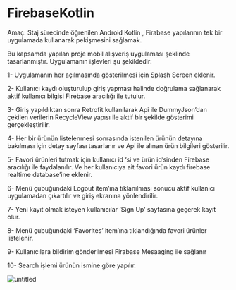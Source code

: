 # FirebaseKotlin

Amaç: Staj sürecinde öğrenilen Android Kotlin , Firabase yapılarının tek bir uygulamada
kullanarak pekişmesini sağlamak.

Bu kapsamda yapılan proje mobil alışveriş uygulaması şeklinde tasarlanmıştır. Uygulamanın
işlevleri şu şekildedir:

1- Uygulamanın her açılmasında gösterilmesi için Splash Screen eklenir.

2- Kullanıcı kaydı oluşturulup giriş yapması halinde doğrulama sağlanarak aktif kullanıcı
bilgisi Firebase aracılığı ile tutulur.

3- Giriş yapıldıktan sonra Retrofit kullanılarak Api ile DummyJson’dan çekilen verilerin
RecycleView yapısı ile aktif bir şekilde gösterimi gerçekleştirilir.

4- Her bir ürünün listelenmesi sonrasında istenilen ürünün detayına bakılması için detay
sayfası tasarlanır ve Api ile alınan ürün bilgileri gösterilir.

5- Favori ürünleri tutmak için kullanıcı id ‘si ve ürün id’sinden Firebase aracılığı ile
faydalanılır. Ve her kullanıcıya ait favori ürün kaydı firebase realtime database’ine eklenir.

6- Menü çubuğundaki Logout item’ına tıklanılması sonucu aktif kullanıcı uygulamadan
çıkartılır ve giriş ekranına yönlendirilir.

7- Yeni kayıt olmak isteyen kullanıcılar ‘Sign Up’ sayfasına geçerek kayıt olur.

8- Menü çubuğundaki ‘Favorites’ item’ına tıklandığında favori ürünler listelenir.

9- Kullanıcılara bildirim gönderilmesi Firabase Mesaaging ile sağlanır

10- Search işlemi ürünün ismine göre yapılır.

![untitled](https://github.com/sumeyye-sahin/E_Marketing_and_login-/assets/58478124/dc5a9cf0-3c04-4965-b466-b08628536b94)

